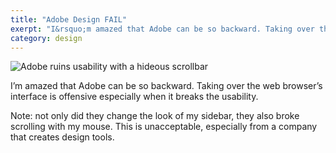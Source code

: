 ```yaml
---
title: "Adobe Design FAIL"
exerpt: "I&rsquo;m amazed that Adobe can be so backward. Taking over the web browser&rsquo;s interface is offensive especially when it breaks the usability"
category: design
---
```


![Adobe ruins usability with a hideous scrollbar](/content/blog/2008/adobe_scrolls.png "hideous")

I&rsquo;m amazed that Adobe can be so backward. Taking over the web browser&rsquo;s interface is offensive especially when it breaks the usability.

Note: not only did they change the look of my sidebar, they also broke scrolling with my mouse. This is unacceptable, especially from a company that creates design tools.